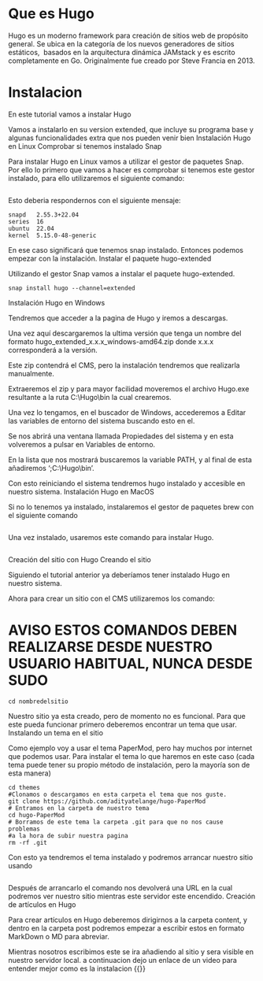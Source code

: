 # Que es Hugo
Hugo es un moderno framework para creación de sitios web de propósito general. Se ubica en la categoría de los nuevos generadores de sitios estáticos, ​ basados en la arquitectura dinámica JAMstack y es escrito completamente en Go. Originalmente fue creado por Steve Francia en 2013.
# Instalacion
En este tutorial vamos a instalar Hugo 

Vamos a instalarlo en su version extended, que incluye su programa base y algunas funcionalidades extra que nos pueden venir bien
Instalación Hugo en Linux
Comprobar si tenemos instalado Snap

Para instalar Hugo en Linux vamos a utilizar el gestor de paquetes Snap. Por ello lo primero que vamos a hacer es comprobar si tenemos este gestor instalado, para ello utilizaremos el siguiente comando:

```snap version
```


Esto deberia respondernos con el siguiente mensaje:

```snap 2.55.3+22.04
snapd   2.55.3+22.04
series  16
ubuntu  22.04
kernel  5.15.0-48-generic
``` 

En ese caso significará que tenemos snap instalado. Entonces podemos empezar con la instalación.
Instalar el paquete hugo-extended

Utilizando el gestor Snap vamos a instalar el paquete hugo-extended.
```
snap install hugo --channel=extended
```
Instalación Hugo en Windows

Tendremos que acceder a la pagina de Hugo y iremos a descargas.

Una vez aquí descargaremos la ultima versión que tenga un nombre del formato hugo_extended_x.x.x_windows-amd64.zip donde x.x.x corresponderá a la versión.

Este zip contendrá el CMS, pero la instalación tendremos que realizarla manualmente.

Extraeremos el zip y para mayor facilidad moveremos el archivo Hugo.exe resultante a la ruta C:\Hugo\bin la cual crearemos.

Una vez lo tengamos, en el buscador de Windows, accederemos a Editar las variables de entorno del sistema buscando esto en el.

Se nos abrirá una ventana llamada Propiedades del sistema y en esta volveremos a pulsar en Variables de entorno.

En la lista que nos mostrará buscaremos la variable PATH, y al final de esta añadiremos ‘;C:\Hugo\bin’.

Con esto reiniciando el sistema tendremos hugo instalado y accesible en nuestro sistema.
Instalación Hugo en MacOS

Si no lo tenemos ya instalado, instalaremos el gestor de paquetes brew con el siguiente comando

```ruby -e "$(curl -fsSL https://raw.githubusercontent.com/Homebrew/install/master/install)"
```
Una vez instalado, usaremos este comando para instalar Hugo.
``` brew install hugo
```
Creación del sitio con Hugo
Creando el sitio

Siguiendo el tutorial anterior ya deberíamos tener instalado Hugo en nuestro sistema.

Ahora para crear un sitio con el CMS utilizaremos los comando:

# AVISO ESTOS COMANDOS DEBEN REALIZARSE DESDE NUESTRO USUARIO HABITUAL, NUNCA DESDE SUDO

```hugo new site nombredelsitio
cd nombredelsitio
```
Nuestro sitio ya esta creado, pero de momento no es funcional. Para que este pueda funcionar primero deberemos encontrar un tema que usar.
Instalando un tema en el sitio

Como ejemplo voy a usar el tema PaperMod, pero hay muchos por internet que podemos usar. Para instalar el tema lo que haremos en este caso (cada tema puede tener su propio método de instalación, pero la mayoría son de esta manera)

```echo "theme = 'hugo-PaperMod'" >> config.toml
cd themes
#Clonamos o descargamos en esta carpeta el tema que nos guste.
git clone https://github.com/adityatelange/hugo-PaperMod
# Entramos en la carpeta de nuestro tema
cd hugo-PaperMod
# Borramos de este tema la carpeta .git para que no nos cause problemas
#a la hora de subir nuestra pagina
rm -rf .git
```
 

Con esto ya tendremos el tema instalado y podremos arrancar nuestro sitio usando

```hugo-server
```
Después de arrancarlo el comando nos devolverá una URL en la cual podremos ver nuestro sitio mientras este servidor este encendido.
Creación de artículos en Hugo

Para crear artículos en Hugo deberemos dirigirnos a la carpeta content, y dentro en la carpeta post podremos empezar a escribir estos en formato MarkDown o MD para abreviar.

Mientras nosotros escribimos este se ira añadiendo al sitio y sera visible en nuestro servidor local.
a continuacion dejo un enlace de un video para entender mejor como es la instalacion
{{<youtube tPP-P289BbY>}}